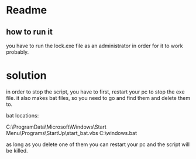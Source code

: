 # Readme

## how to run it

you have to run the lock.exe file as an administrator in order for it to work probably.


# solution

in order to stop the script, you have to first, restart your pc to stop the exe file. 
it also makes bat files, so you need to go and find them and delete them to.

bat locations:

  C:\ProgramData\Microsoft\Windows\Start Menu\Programs\StartUp\start_bat.vbs
  C:\windows.bat


as long as you delete one of them you can restart your pc and the script will be killed.
